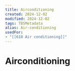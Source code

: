 ```yaml
---
title: Airconditioning
created: 2024-12-02
modified: 2024-12-02
tags: TBSMetadata
alias: Air-conditioning
usedFor:
- "[[618 Air conditioning]]"
---
```

# Airconditioning
